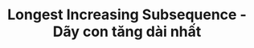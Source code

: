 ---
layout: posts_by_category
categories: lis
title: Longest Increasing Subsequence - Dãy con tăng dài nhất
permalink: /category/lis
---